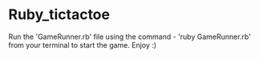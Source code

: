# Ruby_tictactoe

Run the 'GameRunner.rb' file using the command - 'ruby GameRunner.rb' from your terminal to start the game. Enjoy :) 
